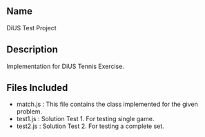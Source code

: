 ## Name
DiUS Test Project

## Description
Implementation for DiUS Tennis Exercise.

## Files Included
* match.js : This file contains the class implemented for the given problem.
* test1.js : Solution Test 1. For testing single game.
* test2.js : Solution Test 2. For testing a complete set.